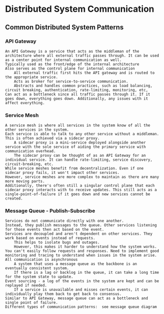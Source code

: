 # Distributed System Communication

## Common Distributed System Patterns

### API Gateway
    An API Gateway is a service that acts as the middleman of the architecture where all external traffic passes through. It can be used as a center point for internal communication as well.
    Typically used as the front/edge of the internal architecture
    Also serves as the control plane for internal communication
        All external traffic first hits the API gateway and is routed to the appropriate service.
        Acts as broker for service-to-service communication.
        Abstracts and handles common practices, such as load balancing, circuit breaking, authentication, rate-limiting, monitoring, etc,
    Can act as a bottleneck since all traffic passes through it. If it goes down, everything goes down. Additionally, any issues with it affect everything.

### Service Mesh
    A service mesh is where all services in the system know of all the other services in the system.
    Each service is able to talk to any other service without a middleman.
    This is often achieved via a sidecar proxy.
        A sidecar proxy is a mini-service deployed alongside another service with the sole service of aiding the primary service with communication overhead.
        The sidecar proxy can be thought of as an API Gateway for an individual service. It can handle rate-limiting, service discovery, circuit-breaking, etc.
    While service meshes benefit from decentralization. Even if one sidecar proxy fails, it won't impact other services.
    However, service meshes are more complex to maintain as there are many more moving parts. 
    Additionally, there's often still a singular control plane that each sidecar proxy interacts with to receive updates. This still acts as a single-point-of-failure if it goes down and new services cannot be created.

### Message Queue - Publish-Subscribe
    Services do not communicate directly with one another.
    Instead, they publish messages to the queue. Other services listening for those events then act based on the event.
    Services are decoupled and aren't dependent on other services. They work based on events instead of requests.
        This helps to isolate bugs and outages.
        However, this makes it harder to understand how the system works. You can't easily follow requests and responses. Need to implement good monitoring and tracing to understand when issues in the system arise.
    All communication is asynchronous
        A system that uses a message queue as the backbone is an eventually consistent system.
        If there is a lag or backlog in the queue, it can take a long time for the system state to update.
    Event sourcing - a log of the events in the system are kept and can be replayed if needed.
        If a service is unavailable and misses certain events, it can individually play them back to get back to consensus.
    Similar to API Gateway, message queue can act as a bottleneck and single point of failure.
    Different types of communication patterns:  see message queue diagram





